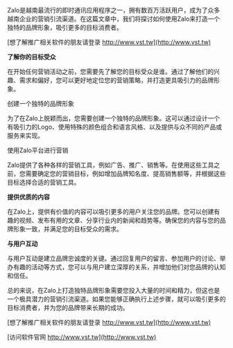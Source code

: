Zalo是越南最流行的即时通讯应用程序之一，拥有数百万活跃用户，成为了众多越南企业的营销引流渠道。在这篇文章中，我们将探讨如何使用Zalo来打造一个独特的品牌形象，吸引更多的目标消费者。

[想了解推广相关软件的朋友请登录 http://www.vst.tw](http://www.vst.tw)

**了解你的目标受众**

在开始任何营销活动之前，您需要先了解您的目标受众是谁。通过了解他们的兴趣、需求和偏好，您可以更好地定位您的营销策略，并打造更具吸引力的品牌形象。

创建一个独特的品牌形象

为了在Zalo上脱颖而出，您需要创建一个独特的品牌形象。这可以通过设计一个有吸引力的Logo、使用特殊的颜色组合和语言风格、以及提供与众不同的产品或服务来实现。

使用Zalo平台进行营销

Zalo提供了各种各样的营销工具，例如广告、推广、销售等。在使用这些工具之前，您需要确定您的营销目标，例如增加品牌知名度、提高销售额等，并根据这些目标选择合适的营销工具。

**提供优质的内容**

在Zalo上，提供有价值的内容可以吸引更多的用户关注您的品牌。您可以创建有趣的视频、发布有用的文章、分享行业内的新闻和趋势等。确保您的内容与您的品牌形象一致，并满足您的目标受众的需求。

**与用户互动**

与用户互动是建立品牌忠诚度的关键。通过回复用户的留言、参加用户的讨论、举办有趣的活动等方式，您可以与用户建立深厚的关系，并增加他们对您品牌的认知和信任。

总的来说，在Zalo上打造独特品牌形象需要您投入大量的时间和精力，但这也是一个极具潜力的营销引流渠道。如果您能够正确执行上述步骤，就可以吸引更多的目标消费者，并为您的品牌带来长期的成功。

[想了解推广相关软件的朋友请登录 http://www.vst.tw](http://www.vst.tw)


[访问软件官网 http://www.vst.tw](http://www.vst.tw)
